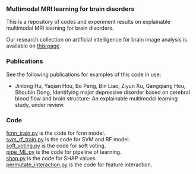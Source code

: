 ### Multimodal MRI learning for brain disorders
This is a repository of codes and experiment results on explainable multimodal MRI learning for brain disorders.

Our research collection on artificial intelligence for brain image analysis is available on [this page](https://github.com/largeapp/AI-for-Brain-Image-Analysis).

### Publications
See the following publications for examples of this code in use:
* Jinlong Hu, Yaqian Hou, Bo Peng, Bin Liao, Ziyun Xu, Gangqiang Hou, Shoubin Dong, Identifying major depressive disorder based on cerebral blood flow and brain structure: An explainable multimodal learning study, under review.

### Code
[fcnn_train.py](fcnn_train.py) is the code for fcnn model.  
[svm_rf_train.py](svm_rf_train.py) is the code for SVM and RF model.  
[soft_voting.py](soft_voting.py) is the code for soft voting.  
[pipe_ML.py](pipe_ML.py) is the code for pipeline of learning.  
[shap.py](shap.py) is the code for SHAP values.  
[permutate_interaction.py](permutate_interaction.py) is the code for feature interaction.  
